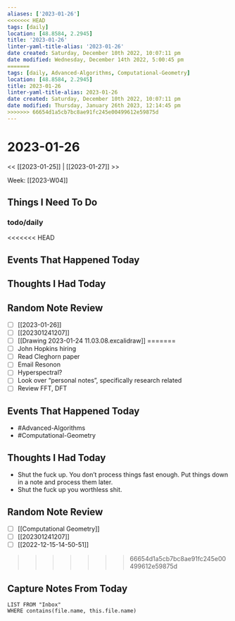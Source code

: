 ```yaml
---
aliases: ['2023-01-26']
<<<<<<< HEAD
tags: [daily]
location: [48.8584, 2.2945]
title: '2023-01-26'
linter-yaml-title-alias: '2023-01-26'
date created: Saturday, December 10th 2022, 10:07:11 pm
date modified: Wednesday, December 14th 2022, 5:00:45 pm
=======
tags: [daily, Advanced-Algorithms, Computational-Geometry]
location: [48.8584, 2.2945]
title: 2023-01-26
linter-yaml-title-alias: 2023-01-26
date created: Saturday, December 10th 2022, 10:07:11 pm
date modified: Thursday, January 26th 2023, 12:14:45 pm
>>>>>>> 66654d1a5cb7bc8ae91fc245e00499612e59875d
---
```


# 2023-01-26

<< [[2023-01-25]] | [[2023-01-27]] >>

Week: [[2023-W04]]

## Things I Need To Do

### todo/daily
<<<<<<< HEAD

## Events That Happened Today

## Thoughts I Had Today

## Random Note Review


- [ ] [[2023-01-26]]
- [ ] [[202301241207]]
- [ ] [[Drawing 2023-01-24 11.03.08.excalidraw]]
=======
- [ ] John Hopkins hiring
- [ ] Read Cleghorn paper
- [ ] Email Resonon
- [ ] Hyperspectral?
- [ ] Look over “personal notes”, specifically research related
- [ ] Review FFT, DFT

## Events That Happened Today

* #Advanced-Algorithms
* #Computational-Geometry

## Thoughts I Had Today

* Shut the fuck up. You don’t process things fast enough. Put things down in a note and process them later.
* Shut the fuck up you worthless shit. 

## Random Note Review


- [ ] [[Computational Geometry]]
- [ ] [[202301241207]]
- [ ] [[2022-12-15-14-50-51]]
>>>>>>> 66654d1a5cb7bc8ae91fc245e00499612e59875d



## Capture Notes From Today

```dataview
LIST FROM "Inbox"
WHERE contains(file.name, this.file.name)
```
